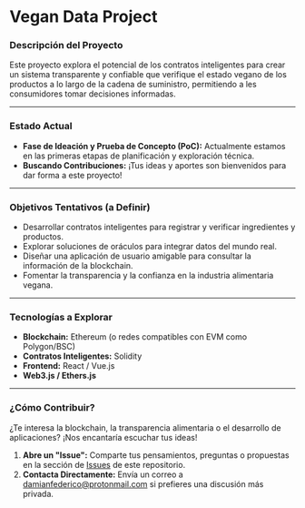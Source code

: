 # Vegan Data Project


### **Descripción del Proyecto**

Este proyecto explora el potencial de los contratos inteligentes para crear un sistema transparente y confiable que verifique el estado vegano de los productos a lo largo de la cadena de suministro, permitiendo a les consumidores tomar decisiones informadas.

---

### **Estado Actual**

- **Fase de Ideación y Prueba de Concepto (PoC):** Actualmente estamos en las primeras etapas de planificación y exploración técnica.
- **Buscando Contribuciones:** ¡Tus ideas y aportes son bienvenidos para dar forma a este proyecto!

---

### **Objetivos Tentativos (a Definir)**

- Desarrollar contratos inteligentes para registrar y verificar ingredientes y productos.
- Explorar soluciones de oráculos para integrar datos del mundo real.
- Diseñar una aplicación de usuario amigable para consultar la información de la blockchain.
- Fomentar la transparencia y la confianza en la industria alimentaria vegana.

---

### **Tecnologías a Explorar**

- **Blockchain:** Ethereum (o redes compatibles con EVM como Polygon/BSC)
- **Contratos Inteligentes:** Solidity
- **Frontend:** React / Vue.js
- **Web3.js / Ethers.js**

---

### **¿Cómo Contribuir?**

¿Te interesa la blockchain, la transparencia alimentaria o el desarrollo de aplicaciones? ¡Nos encantaría escuchar tus ideas!

1. **Abre un "Issue":** Comparte tus pensamientos, preguntas o propuestas en la sección de [Issues](https://github.com/Firet/Vegan-Data/issues) de este repositorio.
2. **Contacta Directamente:** Envía un correo a damianfederico@protonmail.com si prefieres una discusión más privada.
